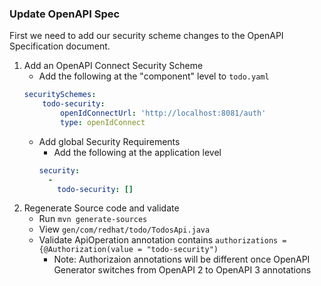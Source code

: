 ### Update OpenAPI Spec

First we need to add our security scheme changes to the OpenAPI Specification document.

1. Add an OpenAPI Connect Security Scheme
    - Add the following at the "component" level to `todo.yaml`
    ```yaml
    securitySchemes:
        todo-security:
            openIdConnectUrl: 'http://localhost:8081/auth'
            type: openIdConnect
    ```
    - Add global Security Requirements
      - Add the following at the application level
      ```yaml
      security:
        -
          todo-security: []
      ```
2. Regenerate Source code and validate
    - Run `mvn generate-sources`
    - View `gen/com/redhat/todo/TodosApi.java`
    - Validate ApiOperation annotation contains `authorizations = {@Authorization(value = "todo-security")`
      - Note: Authorizaion annotations will be different once OpenAPI Generator switches from OpenAPI 2 to OpenAPI 3 annotations
